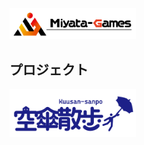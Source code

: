 <img width="40%" alt="SCR-20230502-nedr" src="https://github.com/MiyataGames/.github/blob/main/images/whitelogo2.png?raw=true">

## プロジェクト
<a href="#">
  <img width="40%" alt="SCR-20230502-nedr" src="https://github.com/MiyataGames/.github/blob/main/images/Kasa_Logo.png?raw=true">
</a>

